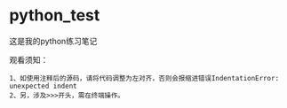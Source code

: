 # python_test

这是我的python练习笔记

观看须知：

    1、如使用注释后的源码，请将代码调整为左对齐，否则会报缩进错误IndentationError: unexpected indent
    2、另，涉及>>>开头，需在终端操作。

